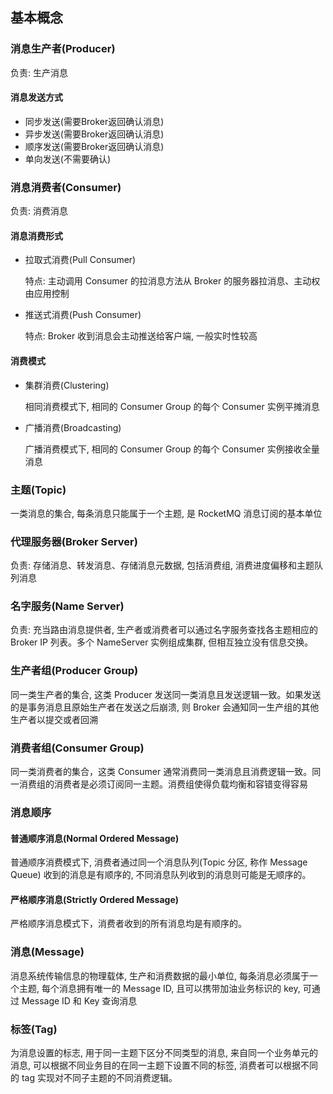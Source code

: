 ## 基本概念

### 消息生产者(Producer)
负责: 生产消息

#### 消息发送方式
* 同步发送(需要Broker返回确认消息)
* 异步发送(需要Broker返回确认消息)
* 顺序发送(需要Broker返回确认消息)
* 单向发送(不需要确认)

### 消息消费者(Consumer)
负责: 消费消息

#### 消息消费形式
* 拉取式消费(Pull Consumer)

  特点: 主动调用 Consumer 的拉消息方法从 Broker 的服务器拉消息、主动权由应用控制

* 推送式消费(Push Consumer)

  特点: Broker 收到消息会主动推送给客户端, 一般实时性较高

#### 消费模式
* 集群消费(Clustering)

  相同消费模式下, 相同的 Consumer Group 的每个 Consumer 实例平摊消息

* 广播消费(Broadcasting)

  广播消费模式下, 相同的 Consumer Group 的每个 Consumer 实例接收全量消息
### 主题(Topic)
一类消息的集合, 每条消息只能属于一个主题, 是 RocketMQ 消息订阅的基本单位

### 代理服务器(Broker Server)
负责: 存储消息、转发消息、存储消息元数据, 包括消费组, 消费进度偏移和主题队列消息

### 名字服务(Name Server)
负责: 充当路由消息提供者, 生产者或消费者可以通过名字服务查找各主题相应的 Broker IP 列表。多个 NameServer 实例组成集群, 但相互独立没有信息交换。

### 生产者组(Producer Group)
同一类生产者的集合, 这类 Producer 发送同一类消息且发送逻辑一致。如果发送的是事务消息且原始生产者在发送之后崩溃, 则 Broker 会通知同一生产组的其他生产者以提交或者回溯

### 消费者组(Consumer Group)
同一类消费者的集合，这类 Consumer 通常消费同一类消息且消费逻辑一致。同一消费组的消费者是必须订阅同一主题。消费组使得负载均衡和容错变得容易

### 消息顺序
#### 普通顺序消息(Normal Ordered Message)
普通顺序消费模式下, 消费者通过同一个消息队列(Topic 分区, 称作 Message Queue) 收到的消息是有顺序的, 不同消息队列收到的消息则可能是无顺序的。

#### 严格顺序消息(Strictly Ordered Message)
严格顺序消息模式下，消费者收到的所有消息均是有顺序的。

### 消息(Message)
消息系统传输信息的物理载体, 生产和消费数据的最小单位, 每条消息必须属于一个主题, 每个消息拥有唯一的 Message ID, 且可以携带加油业务标识的 key, 可通过 Message ID 和 Key 查询消息

### 标签(Tag)
为消息设置的标志, 用于同一主题下区分不同类型的消息, 来自同一个业务单元的消息, 可以根据不同业务目的在同一主题下设置不同的标签, 消费者可以根据不同的 tag 实现对不同子主题的不同消费逻辑。